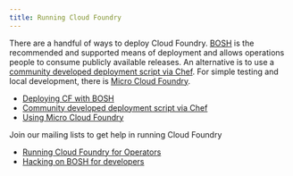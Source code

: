 ```yaml
---
title: Running Cloud Foundry
---
```


There are a handful of ways to deploy Cloud Foundry. [BOSH](deploying-cf/index.html) is the recommended and supported means of deployment and allows operations people to consume publicly available releases. An alternative is to use a [community developed deployment script via Chef](deploying-cf-with-chef). For simple testing and local development, there is [Micro Cloud Foundry](micro_cloud_foundry/index.html).

- [Deploying CF with BOSH](deploying-cf/index.html)
- [Community developed deployment script via Chef](deploying-cf-with-chef)
- [Using Micro Cloud Foundry](micro_cloud_foundry/index.html)

Join our mailing lists to get help in running Cloud Foundry

- [Running Cloud Foundry for Operators](https://groups.google.com/a/cloudfoundry.org/forum/?fromgroups#!forum/bosh-users)
- [Hacking on BOSH for developers](https://groups.google.com/a/cloudfoundry.org/forum/?fromgroups#!forum/bosh-dev)
